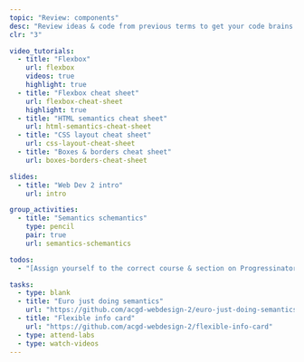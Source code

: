 ```yaml
---
topic: "Review: components"
desc: "Review ideas & code from previous terms to get your code brains working again."
clr: "3"

video_tutorials:
  - title: "Flexbox"
    url: flexbox
    videos: true
    highlight: true
  - title: "Flexbox cheat sheet"
    url: flexbox-cheat-sheet
    highlight: true
  - title: "HTML semantics cheat sheet"
    url: html-semantics-cheat-sheet
  - title: "CSS layout cheat sheet"
    url: css-layout-cheat-sheet
  - title: "Boxes & borders cheat sheet"
    url: boxes-borders-cheat-sheet

slides:
  - title: "Web Dev 2 intro"
    url: intro

group_activities:
  - title: "Semantics schemantics"
    type: pencil
    pair: true
    url: semantics-schemantics

todos:
  - "[Assign yourself to the correct course & section on Progressinator for due dates](https://progress.learn-the-web.algonquindesign.ca/profile/)"

tasks:
  - type: blank
  - title: "Euro just doing semantics"
    url: "https://github.com/acgd-webdesign-2/euro-just-doing-semantics"
  - title: "Flexible info card"
    url: "https://github.com/acgd-webdesign-2/flexible-info-card"
  - type: attend-labs
  - type: watch-videos
---
```

